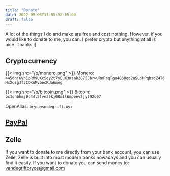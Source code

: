 ```yaml
---
title: "Donate"
date: 2022-09-05T15:55:52-05:00
draft: false
---
```


A lot of the things I do and make are free and cost nothing.
However, if you would like to donate to me, you can.
I prefer crypto but anything at all is nice. Thanks :)

## Cryptocurrency

{{< img src="/p/monero.png" >}}
Monero: `4456hj6yn1pRM9UXcSqy2t7yEuX3Wsak2875JbrwURnPaqTgu4Q58qo2uSLdMPqbsdZ4T6HxXoEgJf3CDKnMvbecRUa6meg`

{{< img src="/p/bitcoin.png" >}}
Bitcoin: `bc1qh6hmj0c44l5fve25kj00mll6mpeev2jyf92q07`

OpenAlias: `brycevandegrift.xyz`

## [PayPal](https://paypal.me/brycevandegrift)

## Zelle

If you want to donate to me directly from your bank account, you can use Zelle.
Zelle is built into most modern banks nowadays and you can usually find it easily.
If you want to donate you can send money to: vandegriftbryce@gmail.com
